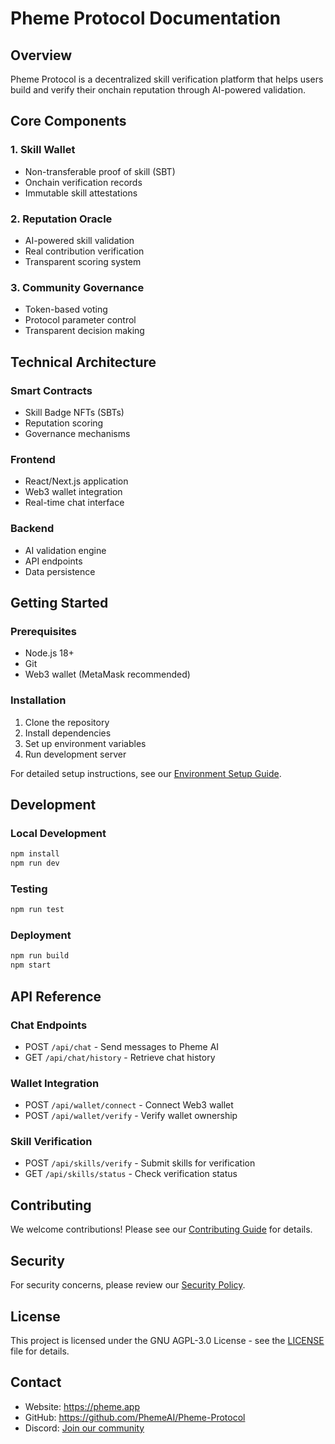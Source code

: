 # Pheme Protocol Documentation

## Overview

Pheme Protocol is a decentralized skill verification platform that helps users build and verify their onchain reputation through AI-powered validation.

## Core Components

### 1. Skill Wallet
- Non-transferable proof of skill (SBT)
- Onchain verification records
- Immutable skill attestations

### 2. Reputation Oracle
- AI-powered skill validation
- Real contribution verification
- Transparent scoring system

### 3. Community Governance
- Token-based voting
- Protocol parameter control
- Transparent decision making

## Technical Architecture

### Smart Contracts
- Skill Badge NFTs (SBTs)
- Reputation scoring
- Governance mechanisms

### Frontend
- React/Next.js application
- Web3 wallet integration
- Real-time chat interface

### Backend
- AI validation engine
- API endpoints
- Data persistence

## Getting Started

### Prerequisites
- Node.js 18+
- Git
- Web3 wallet (MetaMask recommended)

### Installation
1. Clone the repository
2. Install dependencies
3. Set up environment variables
4. Run development server

For detailed setup instructions, see our [Environment Setup Guide](../README.md#environment-setup).

## Development

### Local Development
```bash
npm install
npm run dev
```

### Testing
```bash
npm run test
```

### Deployment
```bash
npm run build
npm start
```

## API Reference

### Chat Endpoints
- POST `/api/chat` - Send messages to Pheme AI
- GET `/api/chat/history` - Retrieve chat history

### Wallet Integration
- POST `/api/wallet/connect` - Connect Web3 wallet
- POST `/api/wallet/verify` - Verify wallet ownership

### Skill Verification
- POST `/api/skills/verify` - Submit skills for verification
- GET `/api/skills/status` - Check verification status

## Contributing

We welcome contributions! Please see our [Contributing Guide](../CONTRIBUTING.md) for details.

## Security

For security concerns, please review our [Security Policy](../SECURITY.md).

## License

This project is licensed under the GNU AGPL-3.0 License - see the [LICENSE](../LICENSE) file for details.

## Contact

- Website: https://pheme.app
- GitHub: https://github.com/PhemeAI/Pheme-Protocol
- Discord: [Join our community](https://discord.gg/pheme) 